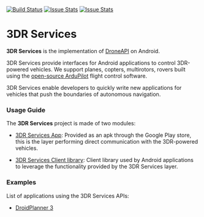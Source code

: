 [![Build Status](https://travis-ci.org/DroidPlanner/droidplanner.svg?branch=master)](https://travis-ci.org/DroidPlanner/3DRServices)
[![Issue Stats](http://issuestats.com/github/DroidPlanner/droidplanner/badge/pr)](http://issuestats.com/github/DroidPlanner/3DRServices)
[![Issue Stats](http://issuestats.com/github/DroidPlanner/droidplanner/badge/issue)](http://issuestats.com/github/DroidPlanner/3DRServices)

# 3DR Services
**3DR Services** is the implementation of [DroneAPI](https://developer.3drobotics.com/) on
Android.

3DR Services provide interfaces for Android applications to control 3DR-powered vehicles. We
support planes, copters, multirotors, rovers built using the [open-source ArduPilot](https://github.com/diydrones/ardupilot) flight
control software.

3DR Services enable developers to quickly write new applications for vehicles that push the
boundaries of autonomous navigation.

### Usage Guide
The **3DR Services** project is made of two modules:
* [3DR Services App](https://github.com/DroidPlanner/3DRServices/tree/master/ServiceApp):
Provided as an apk through the Google Play store, this is the layer performing direct
communication with the 3DR-powered vehicles.

* [3DR Services Client library](https://github.com/DroidPlanner/3DRServices/tree/master/ClientLib):
Client library used by Android applications to leverage the functionality provided by the 3DR
Services layer.

### Examples
List of applications using the 3DR Services APIs:
* [DroidPlanner 3](https://github.com/DroidPlanner/droidplanner)
